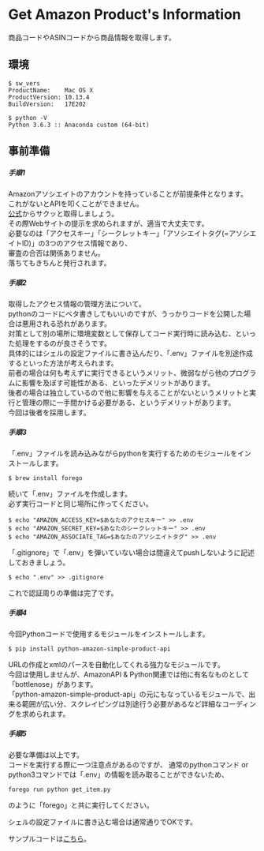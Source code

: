 # Get Amazon Product's Information
商品コードやASINコードから商品情報を取得します。

## 環境
```
$ sw_vers  
ProductName:	Mac OS X  
ProductVersion:	10.13.4  
BuildVersion:	17E202  

$ python -V  
Python 3.6.3 :: Anaconda custom (64-bit)
```

## 事前準備
##### 手順1
Amazonアソシエイトのアカウントを持っていることが前提条件となります。  
これがないとAPIを叩くことができません。  
[公式](https://affiliate.amazon.co.jp/)からサクッと取得しましょう。  
その際Webサイトの提示を求められますが、適当で大丈夫です。  
必要なのは「アクセスキー」「シークレットキー」「アソシエイトタグ(=アソシエイトID)」の3つのアクセス情報であり、  
審査の合否は関係ありません。  
落ちてもきちんと発行されます。  

##### 手順2
取得したアクセス情報の管理方法について。  
pythonのコードにベタ書きしてもいいのですが、うっかりコードを公開した場合は悪用される恐れがあります。  
対策として別の場所に環境変数として保存してコード実行時に読み込む、といった処理をするのが良さそうです。  
具体的にはシェルの設定ファイルに書き込んだり、「.env」ファイルを別途作成するといった方法が考えられます。   
前者の場合は何も考えずに実行できるというメリット、微弱ながら他のプログラムに影響を及ぼす可能性がある、といったデメリットがあります。  
後者の場合は独立しているので他に影響を与えることがないというメリットと実行と管理の際に一手間かける必要がある、というデメリットがあります。  
今回は後者を採用します。  

##### 手順3
「.env」ファイルを読み込みながらpythonを実行するためのモジュールをインストールします。  
```
$ brew install forego
```
  続いて「.env」ファイルを作成します。  
  必ず実行コードと同じ場所に作ってください。  
```
$ echo "AMAZON_ACCESS_KEY=$あなたのアクセスキー" >> .env
$ echo "AMAZON_SECRET_KEY=$あなたのシークレットキー" >> .env
$ echo "AMAZON_ASSOCIATE_TAG=$あなたのアソシエイトタグ" >> .env
```
「.gitignore」で「.env」を弾いていない場合は間違えてpushしないように記述しておきましょう。  
```
$ echo ".env" >> .gitignore
```
  これで認証周りの準備は完了です。

##### 手順4
今回Pythonコードで使用するモジュールをインストールします。  
```
$ pip install python-amazon-simple-product-api
```
  URLの作成とxmlのパースを自動化してくれる強力なモジュールです。  
  今回は使用しませんが、AmazonAPI & Python関連では他に有名なものとして「bottlenose」があります。  
  「python-amazon-simple-product-api」の元にもなっているモジュールで、出来る範囲が広い分、スクレイピングは別途行う必要があるなど詳細なコーディングを求められます。  

##### 手順5
必要な準備は以上です。  
コードを実行する際に一つ注意点があるのですが、
通常のpythonコマンド or python3コマンドでは「.env」の情報を読み取ることができないため、
```
forego run python get_item.py
```   
のように「forego」と共に実行してください。

シェルの設定ファイルに書き込む場合は通常通りでOKです。  

サンプルコードは[こちら](https://github.com/tomboy-jp/get_amazon_product_info/blob/master/get_item.py)。  
